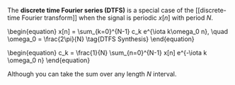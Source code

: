 The **discrete time Fourier series (DTFS)** is a special case of the [[discrete-time Fourier transform]] when the signal is periodic $x[n]$ with period $N$.

\begin{equation}
x[n] = \sum_{k=0}^{N-1} c_k e^{\iota k\omega_0 n}, \quad \omega_0 = \frac{2\pi}{N} \tag{DTFS Synthesis}
\end{equation}

\begin{equation}
c_k = \frac{1}{N} \sum_{n=0}^{N-1} x[n] e^{-\iota k \omega_0 n}
\end{equation}

Although you can take the sum over any length $N$ interval.